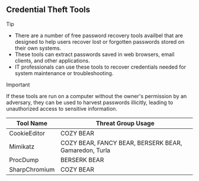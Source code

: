 ## Credential Theft Tools

> [!TIP]
> - There are a number of free password recovery tools availbel that are designed to help users recover lost or forgotten passwords stored on their own systems.
> - These tools can extract passwords saved in web browsers, email clients, and other applications.
> - IT professionals can use these tools to recover credentials needed for system maintenance or troubleshooting.

> [!IMPORTANT]
> If these tools are run on a computer without the owner's permission by an adversary, they can be used to harvest passwords illicitly, leading to unauthorized access to sensitive information.

| Tool Name | Threat Group Usage |
|---|---|
| CookieEditor | COZY BEAR |
| Mimikatz | COZY BEAR, FANCY BEAR, BERSERK BEAR, Gamaredon, Turla |
| ProcDump | BERSERK BEAR |
| SharpChromium | COZY BEAR |
